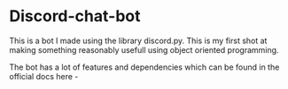 # Discord-chat-bot

This is a bot I made using the library discord.py. This is my first shot at making something reasonably usefull using object oriented
programming.

The bot has a lot of features and dependencies which can be found in the official docs here - 
